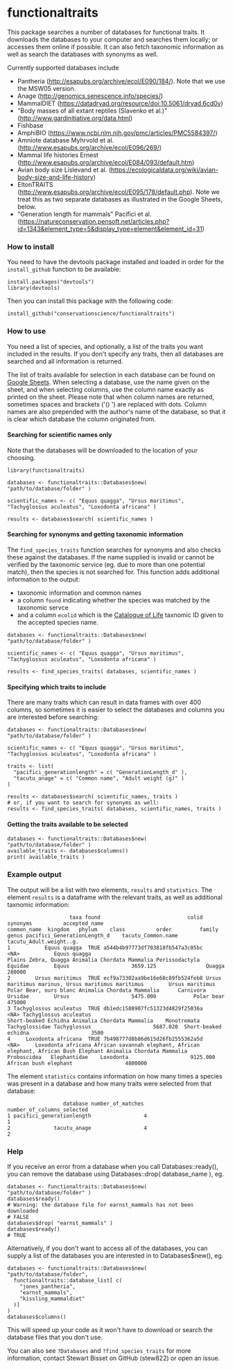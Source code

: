 
#  functionaltraits

This package searches a number of databases for functional traits. It downloads the databases
to your computer and searches them locally; or accesses them online if possible. It can also 
fetch taxonomic information as well as search the databases with synonyms as well. 

Currently supported databases include
- Pantheria (http://esapubs.org/archive/ecol/E090/184/). Note that we use the MSW05 version.
- Anage (http://genomics.senescence.info/species/)
- MammalDIET (https://datadryad.org/resource/doi:10.5061/dryad.6cd0v)
- "Body masses of all extant reptiles (Slavenko et al.)" (http://www.gardinitiative.org/data.html)
- Fishbase
- AmphiBIO (https://www.ncbi.nlm.nih.gov/pmc/articles/PMC5584397/)
- Amniote database Myhrvold et al. (http://www.esapubs.org/archive/ecol/E096/269/)
- Mammal life histories Ernest (http://www.esapubs.org/archive/ecol/E084/093/default.htm)
- Avian body size Lislevand et al. (https://ecologicaldata.org/wiki/avian-body-size-and-life-history)
- EltonTRAITS (http://www.esapubs.org/archive/ecol/E095/178/default.php). Note we treat this as two separate databases as illustrated in the Google Sheets, below.
- "Generation length for mammals" Pacifici et al. (https://natureconservation.pensoft.net/articles.php?id=1343&element_type=5&display_type=element&element_id=31)



### How to install
You need to have the devtools package installed and loaded in order for the `install_github` function to be available:
~~~~
install.packages("devtools")
library(devtools)
~~~~

Then you can install this package with the following code:
~~~~
install_github("conservationscience/functionaltraits")
~~~~




### How to use
You need a list of species, and optionally, a list of the traits you want included in the results. If you don't specify any traits, then all databases are searched and all information is returned.

The list of traits available for selection in each database can be found on [Google Sheets](https://docs.google.com/spreadsheets/d/1-YtnOarUyNURLcGE9p6SdB44hZDAyETQhzZCZYJpFEA/edit?usp=sharing). When selecting a database, use the name given on the sheet, and when selecting columns, use the column name exactly as printed on the sheet. Please note that when column names are returned, sometimes spaces and brackets ('() ') are replaced with dots. Column names are also prepended with the author's name of the database, so that it is clear which database the column originated from.

#### Searching for scientific names only
Note that the databases will be downloaded to the location of your choosing.
~~~~
library(functionaltraits)

databases <- functionaltraits::Databases$new( "path/to/database/folder" )

scientific_names <- c( "Equus quagga", "Ursus maritimus", "Tachyglossus aculeatus", "Loxodonta africana" )

results <- databases$search( scientific_names )
~~~~

#### Searching for synonyms and getting taxonomic information
The `find_species_traits` function searches for synonyms and also checks these against the databases. If the name supplied is invalid or cannot be verified by the taxonomic service (eg. due to more than one
potential match), then the species is not searched for. This function adds additional information to the output:
* taxonomic information and common names
* a column `found` indicating whether the species was matched by the taxonomic servce
* and a column `ecolid` which is the [Catalogue of Life](http://www.catalogueoflife.org/) taxnomic ID given to the accepted species name.
~~~~
databases <- functionaltraits::Databases$new( "path/to/database/folder" )

scientific_names <- c( "Equus quagga", "Ursus maritimus", "Tachyglossus aculeatus", "Loxodonta africana" )

results <- find_species_traits( databases, scientific_names )
~~~~


#### Specifying which traits to include
There are many traits which can result in data frames with over 400 columns, so sometimes it is easier
to select the databases and columns you are interested before searching:
~~~~
databases <- functionaltraits::Databases$new( "path/to/database/folder" )

scientific_names <- c( "Equus quagga", "Ursus maritimus", "Tachyglossus aculeatus", "Loxodonta africana" )

traits <- list( 
  "pacifici_generationlength" = c( "GenerationLength_d" ),
  "tacutu_anage" = c( "Common name", "Adult weight (g)" )
)

results <- databases$search( scientific_names, traits )
# or, if you want to search for synonyms as well:
results <- find_species_traits( databases, scientific_names, traits )
~~~~

#### Getting the traits available to be selected
~~~~
databases <- functionaltraits::Databases$new( "path/to/database/folder" )
available_traits <- databases$columns()
print( available_traits )
~~~~


### Example output
The output will be a list with two elements, `results` and `statistics`. The element `results` is a dataframe with the relevant traits, as well as additional taxnomic information:
~~~~
                    taxa found                            colid                                           synonyms          accepted_name                                                        common_name  kingdom   phylum    class          order         family        genus pacifici_GenerationLength_d    tacutu_Common.name tacutu_Adult.weight..g.
1           Equus quagga  TRUE a544b4b97773df703818fb547a3c05bc                                               <NA>           Equus quagga                                               Plains Zebra, Quagga Animalia Chordata Mammalia Perissodactyla        Equidae        Equus                    3659.125                Quagga                  280000
2        Ursus maritimus  TRUE ecf9a73302aa9be16e68c89fb524feb8 Ursus maritimus marinus, Ursus maritimus maritimus        Ursus maritimus                                             Polar Bear, ours blanc Animalia Chordata Mammalia      Carnivora        Ursidae        Ursus                    5475.000            Polar bear                  475000
3 Tachyglossus aculeatus  TRUE db1edc1588907fc51323d4829f25036a                                               <NA> Tachyglossus aculeatus                                               Short-beaked Echidna Animalia Chordata Mammalia    Monotremata Tachyglossidae Tachyglossus                    5687.020  Short-beaked echidna                    3500
4     Loxodonta africana  TRUE 7b498777d8b86d615d26fb2555362a5d                                               <NA>     Loxodonta africana African savannah elephant, African elephant, African Bush Elephant Animalia Chordata Mammalia    Proboscidea   Elephantidae    Loxodonta                    9125.000 African bush elephant                 4800000
~~~~

The element `statistics` contains information on how many times a species was present in a database and how many traits were selected from that database:
~~~~
                  database number_of_matches number_of_columns_selected
1 pacifici_generationlength                 4                          1
2              tacutu_anage                 4                          2
~~~~

### Help
If you receive an error from a database when you call Databases::ready(), you can remove the database using Databases::drop( database_name ), eg.
~~~~
databases <- functionaltraits::Databases$new( "path/to/database/folder" )
databases$ready()
# Warning: the database file for earnst_mammals has not been downloaded
# FALSE
databases$drop( "earnst_mammals" )
databases$ready()
# TRUE
~~~~
Alternatively, if you don't want to access all of the databases, you can supply a list of the 
databases you are interested in to Databases$new(), eg.
~~~~
databases <- functionaltraits::Databases$new( "path/to/database/folder",
  functionaltraits::database_list[ c(
    "jones_pantheria",
    "earnst_mammals",
    "kissling_mammaldiet"
  )]
)
databases$columns()
~~~~
This will speed up your code as it won't have to download or search the database files 
that you don't use. 


You can also see `?Databases` and `?find_species_traits` for more information, contact Stewart Bisset on 
GitHub (stew822) or open an issue.

